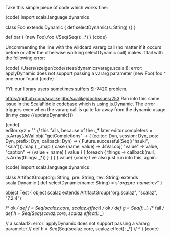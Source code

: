 Take this simple piece of code which works fine:

{code}
import scala.language.dynamics

class Foo extends Dynamic {
  def selectDynamic(s: String) {}
}

def bar {
  (new Foo).foo
  //Seq(Seq(): _*)
}
{code}

Uncommenting the line with the wildcard vararg call (no matter if it occurs before or after the otherwise working selectDynamic call) makes it fail with the following error:

{code}
/Users/szeiger/code/stest/dynamicsvarags.scala:8: error: applyDynamic does not support passing a vararg parameter
  (new Foo).foo
            ^
one error found
{code}

FYI: our library users sometimes suffers SI-7420 problem. 

https://github.com/scalikejdbc/scalikejdbc/issues/253
Ran into this same issue in the ScalaFiddle codebase which is using js.Dynamic. The error triggers even when the vararg call is quite far away from the dynamic usage (in my case {{updateDynamic}})

{code}      
        editor.xyz = "" // this fails, because of the :_* later
        editor.completers = js.Array(JsVal.obj(
        "getCompletions" -> { (editor: Dyn, session: Dyn, pos: Dyn, prefix: Dyn, callback: Dyn) => {
          Future.successful(Seq(("hauki", "kala"))).map {
            _.map { case (name, value) =>
              JsVal.obj(
                "value" -> value,
                "caption" -> (value + name)
              ).value
            }
          }.foreach { things => callback(null, js.Array(things: _*)) }
        }
        }
      ).value)
{code}
I've also just run into this, again.

{code}
import scala.language.dynamics

class ArtifactGroup(org: String, pre: String, rev: String) extends scala.Dynamic {
  def selectDynamic(name: String) = s"$org:$pre-$name:$rev"
}

object Test {
  object scalaz extends ArtifactGroup("org.scalaz", "scalaz", "7.2.4")

  /* ok   */ def f = Seq(scalaz.core, scalaz.effect)
  /* ok   */ def g = Seq(f: _*)
  /* fail */ def h = Seq(Seq(scalaz.core, scalaz.effect): _*)

  // a.scala:12: error: applyDynamic does not support passing a vararg parameter
  //   def h = Seq(Seq(scalaz.core, scalaz.effect): _*)
  //                          ^
}
{code}
